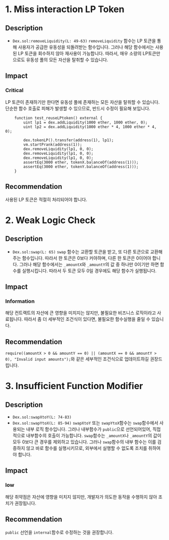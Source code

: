 # 1. Miss interaction LP Token
## Description
- `Dex.sol:removeLiquidity(L: 49-63)`
`removeLiquidity` 함수는 LP 토큰을 통해 사용자가 공급한 유동성을 되돌려받는 함수입니다. 그러나 해당 함수에서는 사용된 LP 토큰을 회수하지 않아 재사용이 가능합니다. 따라서, 매우 소량의 LP토큰만으로도 유동성 풀의 모든 자산을 탈취할 수 있습니다.
## Impact
### Critical
LP 토큰이 존재하기만 한다면 유동성 풀에 존재하는 모든 자산을 탈취할 수 있습니다. 단순한 함수 호출로 피해가 발생할 수 있으므로, 반드시 수정이 필요해 보입니다.
```solidity
    function test_reuseLPtoken() external {
        uint lp1 = dex.addLiquidity(1000 ether, 1000 ether, 0);
        uint lp2 = dex.addLiquidity(1000 ether * 4, 1000 ether * 4, 0);

        dex.tokenLP().transfer(address(1), lp1);
        vm.startPrank(address(1));
        dex.removeLiquidity(lp1, 0, 0);
        dex.removeLiquidity(lp1, 0, 0);
        dex.removeLiquidity(lp1, 0, 0);
        assertEq(3000 ether, tokenX.balanceOf(address(1)));
        assertEq(3000 ether, tokenY.balanceOf(address(1)));
    }
```
## Recommendation
사용된 LP 토큰은 적절히 처리되어야 합니다.
# 2. Weak Logic Check
## Description
- `Dex.sol:swap(L: 65)`
`swap` 함수는 교환할 토큰을 받고, 또 다른 토큰으로 교환해 주는 함수입니다. 따라서 한 토큰은 0보다 커야하며, 다른 한 토큰은 0이어야 합니다. 그러나 해당 함수에서는 `_amountX`와 `_amountY`의 값 중 하나만 0이기만 하면 함수를 실행시킵니다. 따라서 두 토큰 모두 0일 경우에도 해당 함수가 실행됩니다.
## Impact
### Information
해당 컨트랙트의 자산에 큰 영향을 미치지는 않지만, 불필요한 비즈니스 로직이라고 사료됩니다. 따라서 좀 더 세부적인 조건식이 있다면, 불필요한 함수실행을 줄일 수 있습니다.
## Recommendation
`require((amountX > 0 && amountY == 0) || (amountX == 0 && amountY > 0), "Invalid input amounts");`와 같은 세부적인 조건식으로 업데이트하길 권장드립니다.
# 3. Insufficient Function Modifier
## Description
- `Dex.sol:swapXtoY(L: 74-83)`
- `Dex.sol:swapYtoX(L: 85-94)`
`swapXtoY` 또는 `swapYtoX`함수는 `swap`함수에서 사용되는 내부 로직 함수입니다. 그러나 내부함수가 `public`으로 선언되어있어, 직접적으로 내부함수의 호출이 가능합니다.
`swap`함수는 `_amountX`나 `_amountY`의 값이 모두 0보다 큰 경우를 제외하고 있습니다. 그러나 `swap`함수의 내부 함수는 이를 검증하지 않고 바로 함수를 실행시키므로, 외부에서 실행할 수 없도록 조치를 취하여야 합니다.
## Impact
### low
해당 취약점은 자산에 영향을 미치지 않지만, 개발자가 의도한 동작을 수행하지 않아 조치가 권장됩니다.
## Recommendation
`public` 선언을 `internal`함수로 수정하는 것을 권장합니다.